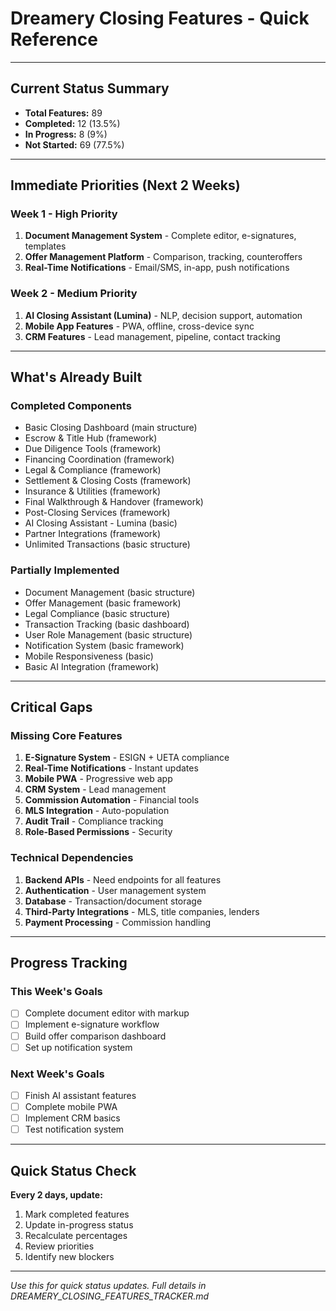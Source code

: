 # Dreamery Closing Features - Quick Reference

---

## Current Status Summary

- **Total Features:** 89
- **Completed:** 12 (13.5%)
- **In Progress:** 8 (9%)
- **Not Started:** 69 (77.5%)

---

## Immediate Priorities (Next 2 Weeks)

### Week 1 - High Priority
1. **Document Management System** - Complete editor, e-signatures, templates
2. **Offer Management Platform** - Comparison, tracking, counteroffers
3. **Real-Time Notifications** - Email/SMS, in-app, push notifications

### Week 2 - Medium Priority
1. **AI Closing Assistant (Lumina)** - NLP, decision support, automation
2. **Mobile App Features** - PWA, offline, cross-device sync
3. **CRM Features** - Lead management, pipeline, contact tracking

---

## What's Already Built

### Completed Components
- Basic Closing Dashboard (main structure)
- Escrow & Title Hub (framework)
- Due Diligence Tools (framework)
- Financing Coordination (framework)
- Legal & Compliance (framework)
- Settlement & Closing Costs (framework)
- Insurance & Utilities (framework)
- Final Walkthrough & Handover (framework)
- Post-Closing Services (framework)
- AI Closing Assistant - Lumina (basic)
- Partner Integrations (framework)
- Unlimited Transactions (basic structure)

### Partially Implemented
- Document Management (basic structure)
- Offer Management (basic framework)
- Legal Compliance (basic structure)
- Transaction Tracking (basic dashboard)
- User Role Management (basic structure)
- Notification System (basic framework)
- Mobile Responsiveness (basic)
- Basic AI Integration (framework)

---

## Critical Gaps

### Missing Core Features
1. **E-Signature System** - ESIGN + UETA compliance
2. **Real-Time Notifications** - Instant updates
3. **Mobile PWA** - Progressive web app
4. **CRM System** - Lead management
5. **Commission Automation** - Financial tools
6. **MLS Integration** - Auto-population
7. **Audit Trail** - Compliance tracking
8. **Role-Based Permissions** - Security

### Technical Dependencies
1. **Backend APIs** - Need endpoints for all features
2. **Authentication** - User management system
3. **Database** - Transaction/document storage
4. **Third-Party Integrations** - MLS, title companies, lenders
5. **Payment Processing** - Commission handling

---

## Progress Tracking

### This Week's Goals
- [ ] Complete document editor with markup
- [ ] Implement e-signature workflow
- [ ] Build offer comparison dashboard
- [ ] Set up notification system

### Next Week's Goals
- [ ] Finish AI assistant features
- [ ] Complete mobile PWA
- [ ] Implement CRM basics
- [ ] Test notification system

---

## Quick Status Check

**Every 2 days, update:**
1. Mark completed features
2. Update in-progress status
3. Recalculate percentages
4. Review priorities
5. Identify new blockers

---

*Use this for quick status updates. Full details in DREAMERY_CLOSING_FEATURES_TRACKER.md*

